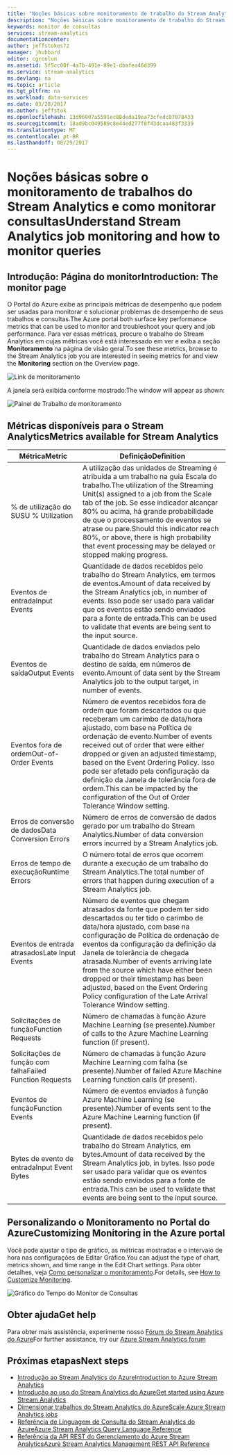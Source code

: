 ```yaml
---
title: "Noções básicas sobre monitoramento de trabalho do Stream Analytics | Microsoft Docs"
description: "Noções básicas sobre monitoramento de trabalho do Stream Analytics"
keywords: monitor de consultas
services: stream-analytics
documentationcenter: 
author: jeffstokes72
manager: jhubbard
editor: cgronlun
ms.assetid: 5f5cc00f-4a7b-491e-89e1-dbafea46d399
ms.service: stream-analytics
ms.devlang: na
ms.topic: article
ms.tgt_pltfrm: na
ms.workload: data-services
ms.date: 03/28/2017
ms.author: jeffstok
ms.openlocfilehash: 13d96807a5591ec88deda19ea73cfedc07078433
ms.sourcegitcommit: 18ad9bc049589c8e44ed277f8f43dcaa483f3339
ms.translationtype: MT
ms.contentlocale: pt-BR
ms.lasthandoff: 08/29/2017
---
```

# <a name="understand-stream-analytics-job-monitoring-and-how-to-monitor-queries"></a><span data-ttu-id="bc67f-104">Noções básicas sobre o monitoramento de trabalhos do Stream Analytics e como monitorar consultas</span><span class="sxs-lookup"><span data-stu-id="bc67f-104">Understand Stream Analytics job monitoring and how to monitor queries</span></span>

## <a name="introduction-the-monitor-page"></a><span data-ttu-id="bc67f-105">Introdução: Página do monitor</span><span class="sxs-lookup"><span data-stu-id="bc67f-105">Introduction: The monitor page</span></span>
<span data-ttu-id="bc67f-106">O Portal do Azure exibe as principais métricas de desempenho que podem ser usadas para monitorar e solucionar problemas de desempenho de seus trabalhos e consultas.</span><span class="sxs-lookup"><span data-stu-id="bc67f-106">The Azure portal both surface key performance metrics that can be used to monitor and troubleshoot your query and job performance.</span></span> <span data-ttu-id="bc67f-107">Para ver essas métricas, procure o trabalho do Stream Analytics em cujas métricas você está interessado em ver e exiba a seção **Monitoramento** na página de visão geral.</span><span class="sxs-lookup"><span data-stu-id="bc67f-107">To see these metrics, browse to the Stream Analytics job you are interested in seeing metrics for and view the **Monitoring** section on the Overview page.</span></span>  

![Link de monitoramento](./media/stream-analytics-monitoring/02-stream-analytics-monitoring-block.png)

<span data-ttu-id="bc67f-109">A janela será exibida conforme mostrado:</span><span class="sxs-lookup"><span data-stu-id="bc67f-109">The window will appear as shown:</span></span>

![Painel de Trabalho de monitoramento](./media/stream-analytics-monitoring/01-stream-analytics-monitoring.png)  

## <a name="metrics-available-for-stream-analytics"></a><span data-ttu-id="bc67f-111">Métricas disponíveis para o Stream Analytics</span><span class="sxs-lookup"><span data-stu-id="bc67f-111">Metrics available for Stream Analytics</span></span>
| <span data-ttu-id="bc67f-112">Métrica</span><span class="sxs-lookup"><span data-stu-id="bc67f-112">Metric</span></span>                 | <span data-ttu-id="bc67f-113">Definição</span><span class="sxs-lookup"><span data-stu-id="bc67f-113">Definition</span></span>                               |
| ---------------------- | ---------------------------------------- |
| <span data-ttu-id="bc67f-114">% de utilização do SU</span><span class="sxs-lookup"><span data-stu-id="bc67f-114">SU % Utilization</span></span>       | <span data-ttu-id="bc67f-115">A utilização das unidades de Streaming é atribuída a um trabalho na guia Escala do trabalho.</span><span class="sxs-lookup"><span data-stu-id="bc67f-115">The utilization of the Streaming Unit(s) assigned to a job from the Scale tab of the job.</span></span> <span data-ttu-id="bc67f-116">Se esse indicador alcançar 80% ou acima, há grande probabilidade de que o processamento de eventos se atrase ou pare.</span><span class="sxs-lookup"><span data-stu-id="bc67f-116">Should this indicator reach 80%, or above, there is high probability that event processing may be delayed or stopped making progress.</span></span> |
| <span data-ttu-id="bc67f-117">Eventos de entrada</span><span class="sxs-lookup"><span data-stu-id="bc67f-117">Input Events</span></span>           | <span data-ttu-id="bc67f-118">Quantidade de dados recebidos pelo trabalho do Stream Analytics, em termos de eventos.</span><span class="sxs-lookup"><span data-stu-id="bc67f-118">Amount of data received by the Stream Analytics job, in number of events.</span></span> <span data-ttu-id="bc67f-119">Isso pode ser usado para validar que os eventos estão sendo enviados para a fonte de entrada.</span><span class="sxs-lookup"><span data-stu-id="bc67f-119">This can be used to validate that events are being sent to the input source.</span></span> |
| <span data-ttu-id="bc67f-120">Eventos de saída</span><span class="sxs-lookup"><span data-stu-id="bc67f-120">Output Events</span></span>          | <span data-ttu-id="bc67f-121">Quantidade de dados enviados pelo trabalho do Stream Analytics para o destino de saída, em números de evento.</span><span class="sxs-lookup"><span data-stu-id="bc67f-121">Amount of data sent by the Stream Analytics job to the output target, in number of events.</span></span> |
| <span data-ttu-id="bc67f-122">Eventos fora de ordem</span><span class="sxs-lookup"><span data-stu-id="bc67f-122">Out-of-Order Events</span></span>    | <span data-ttu-id="bc67f-123">Número de eventos recebidos fora de ordem que foram descartados ou que receberam um carimbo de data/hora ajustado, com base na Política de ordenação de evento.</span><span class="sxs-lookup"><span data-stu-id="bc67f-123">Number of events received out of order that were either dropped or given an adjusted timestamp, based on the Event Ordering Policy.</span></span> <span data-ttu-id="bc67f-124">Isso pode ser afetado pela configuração da definição da Janela de tolerância fora de ordem.</span><span class="sxs-lookup"><span data-stu-id="bc67f-124">This can be impacted by the configuration of the Out of Order Tolerance Window setting.</span></span> |
| <span data-ttu-id="bc67f-125">Erros de conversão de dados</span><span class="sxs-lookup"><span data-stu-id="bc67f-125">Data Conversion Errors</span></span> | <span data-ttu-id="bc67f-126">Número de erros de conversão de dados gerado por um trabalho do Stream Analytics.</span><span class="sxs-lookup"><span data-stu-id="bc67f-126">Number of data conversion errors incurred by a Stream Analytics job.</span></span> |
| <span data-ttu-id="bc67f-127">Erros de tempo de execução</span><span class="sxs-lookup"><span data-stu-id="bc67f-127">Runtime Errors</span></span>         | <span data-ttu-id="bc67f-128">O número total de erros que ocorrem durante a execução de um trabalho do Stream Analytics.</span><span class="sxs-lookup"><span data-stu-id="bc67f-128">The total number of errors that happen during execution of a Stream Analytics job.</span></span> |
| <span data-ttu-id="bc67f-129">Eventos de entrada atrasados</span><span class="sxs-lookup"><span data-stu-id="bc67f-129">Late Input Events</span></span>      | <span data-ttu-id="bc67f-130">Número de eventos que chegam atrasados da fonte que podem ter sido descartados ou ter tido o carimbo de data/hora ajustado, com base na configuração de Política de ordenação de eventos da configuração da definição da Janela de tolerância de chegada atrasada.</span><span class="sxs-lookup"><span data-stu-id="bc67f-130">Number of events arriving late from the source which have either been dropped or their timestamp has been adjusted, based on the Event Ordering Policy configuration of the Late Arrival Tolerance Window setting.</span></span> |
| <span data-ttu-id="bc67f-131">Solicitações de função</span><span class="sxs-lookup"><span data-stu-id="bc67f-131">Function Requests</span></span>      | <span data-ttu-id="bc67f-132">Número de chamadas à função Azure Machine Learning (se presente).</span><span class="sxs-lookup"><span data-stu-id="bc67f-132">Number of calls to the Azure Machine Learning function (if present).</span></span> |
| <span data-ttu-id="bc67f-133">Solicitações de função com falha</span><span class="sxs-lookup"><span data-stu-id="bc67f-133">Failed Function Requests</span></span> | <span data-ttu-id="bc67f-134">Número de chamadas à função Azure Machine Learning com falha (se presente).</span><span class="sxs-lookup"><span data-stu-id="bc67f-134">Number of failed Azure Machine Learning function calls (if present).</span></span> |
| <span data-ttu-id="bc67f-135">Eventos de função</span><span class="sxs-lookup"><span data-stu-id="bc67f-135">Function Events</span></span>        | <span data-ttu-id="bc67f-136">Número de eventos enviados à função Azure Machine Learning (se presente).</span><span class="sxs-lookup"><span data-stu-id="bc67f-136">Number of events sent to the Azure Machine Learning function (if present).</span></span> |
| <span data-ttu-id="bc67f-137">Bytes de evento de entrada</span><span class="sxs-lookup"><span data-stu-id="bc67f-137">Input Event Bytes</span></span>      | <span data-ttu-id="bc67f-138">Quantidade de dados recebidos pelo trabalho do Stream Analytics, em bytes.</span><span class="sxs-lookup"><span data-stu-id="bc67f-138">Amount of data received by the Stream Analytics job, in bytes.</span></span> <span data-ttu-id="bc67f-139">Isso pode ser usado para validar que os eventos estão sendo enviados para a fonte de entrada.</span><span class="sxs-lookup"><span data-stu-id="bc67f-139">This can be used to validate that events are being sent to the input source.</span></span> |


## <a name="customizing-monitoring-in-the-azure-portal"></a><span data-ttu-id="bc67f-140">Personalizando o Monitoramento no Portal do Azure</span><span class="sxs-lookup"><span data-stu-id="bc67f-140">Customizing Monitoring in the Azure portal</span></span>
<span data-ttu-id="bc67f-141">Você pode ajustar o tipo de gráfico, as métricas mostradas e o intervalo de hora nas configurações de Editar Gráfico.</span><span class="sxs-lookup"><span data-stu-id="bc67f-141">You can adjust the type of chart, metrics shown, and time range in the Edit Chart settings.</span></span> <span data-ttu-id="bc67f-142">Para obter detalhes, veja [Como personalizar o monitoramento](../monitoring-and-diagnostics/insights-how-to-customize-monitoring.md).</span><span class="sxs-lookup"><span data-stu-id="bc67f-142">For details, see [How to Customize Monitoring](../monitoring-and-diagnostics/insights-how-to-customize-monitoring.md).</span></span>

  ![Gráfico do Tempo do Monitor de Consultas](./media/stream-analytics-monitoring/08-stream-analytics-monitoring.png)  


## <a name="get-help"></a><span data-ttu-id="bc67f-144">Obter ajuda</span><span class="sxs-lookup"><span data-stu-id="bc67f-144">Get help</span></span>
<span data-ttu-id="bc67f-145">Para obter mais assistência, experimente nosso [Fórum do Stream Analytics do Azure](https://social.msdn.microsoft.com/Forums/en-US/home?forum=AzureStreamAnalytics)</span><span class="sxs-lookup"><span data-stu-id="bc67f-145">For further assistance, try our [Azure Stream Analytics forum](https://social.msdn.microsoft.com/Forums/en-US/home?forum=AzureStreamAnalytics)</span></span>

## <a name="next-steps"></a><span data-ttu-id="bc67f-146">Próximas etapas</span><span class="sxs-lookup"><span data-stu-id="bc67f-146">Next steps</span></span>
* [<span data-ttu-id="bc67f-147">Introdução ao Stream Analytics do Azure</span><span class="sxs-lookup"><span data-stu-id="bc67f-147">Introduction to Azure Stream Analytics</span></span>](stream-analytics-introduction.md)
* [<span data-ttu-id="bc67f-148">Introdução ao uso do Stream Analytics do Azure</span><span class="sxs-lookup"><span data-stu-id="bc67f-148">Get started using Azure Stream Analytics</span></span>](stream-analytics-real-time-fraud-detection.md)
* [<span data-ttu-id="bc67f-149">Dimensionar trabalhos do Stream Analytics do Azure</span><span class="sxs-lookup"><span data-stu-id="bc67f-149">Scale Azure Stream Analytics jobs</span></span>](stream-analytics-scale-jobs.md)
* [<span data-ttu-id="bc67f-150">Referência de Linguagem de Consulta do Stream Analytics do Azure</span><span class="sxs-lookup"><span data-stu-id="bc67f-150">Azure Stream Analytics Query Language Reference</span></span>](https://msdn.microsoft.com/library/azure/dn834998.aspx)
* [<span data-ttu-id="bc67f-151">Referência da API REST do Gerenciamento do Azure Stream Analytics</span><span class="sxs-lookup"><span data-stu-id="bc67f-151">Azure Stream Analytics Management REST API Reference</span></span>](https://msdn.microsoft.com/library/azure/dn835031.aspx)

